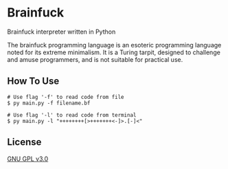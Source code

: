 # Brainfuck
Brainfuck interpreter written in Python

The brainfuck programming language is an esoteric programming language noted for its extreme minimalism. It is a Turing tarpit, designed to challenge and amuse programmers, and is not suitable for practical use.

## How To Use
```
# Use flag '-f' to read code from file
$ py main.py -f filename.bf

# Use flag '-l' to read code from terminal
$ py main.py -l "++++++++[>+++++++<-]>.[-]<"
```

## License
[GNU GPL v3.0](https://www.gnu.org/licenses/gpl-3.0.html)
